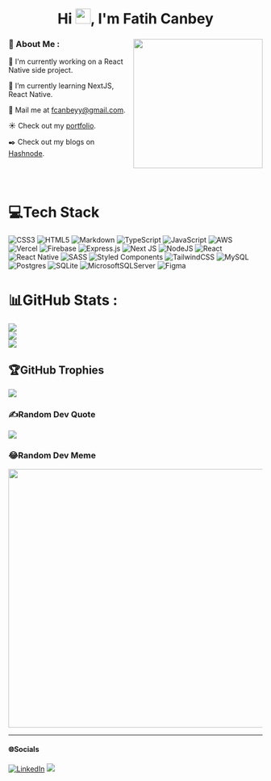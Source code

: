 <h1 align="center">Hi <img src="https://raw.githubusercontent.com/MartinHeinz/MartinHeinz/master/wave.gif" width="30" height="30" alt="wave">, I'm Fatih Canbey</h1>
<div align="left">
  
  <a href="https://app.daily.dev/get?r=Dyrean" target="_blank">
    <img
      width="256"
      align="right"
      src="https://api.daily.dev/devcards/623a756405b84e6fa5282a3f09229f6d.png?r=nwo"
    />
  </a>
  
### 💫 About Me :
<p>🔭 I'm currently working on a React Native side project.</p>
<p>🌱 I’m currently learning NextJS, React Native.</p>
<p>📧 Mail me at <a href="mailto:fcanbeyy@gmail.com" title="email">fcanbeyy@gmail.com</a>.</p>
<p>☀️ Check out my <a href="https:\\canbey.dev" target="_blank" rel="noopener" title="portfolio">portfolio</a>.</p>

<p>✒️ Check out my blogs on <a href="https:\\blog.canbey.dev" rel="noopener" target="_blank" title="blog">Hashnode</a>.</p>
 </div>
  


<br />
<br />

# 💻Tech Stack
![CSS3](https://img.shields.io/badge/css3-%231572B6.svg?style=for-the-badge&logo=css3&logoColor=white) ![HTML5](https://img.shields.io/badge/html5-%23E34F26.svg?style=for-the-badge&logo=html5&logoColor=white) ![Markdown](https://img.shields.io/badge/markdown-%23000000.svg?style=for-the-badge&logo=markdown&logoColor=white) ![TypeScript](https://img.shields.io/badge/typescript-%23007ACC.svg?style=for-the-badge&logo=typescript&logoColor=white) ![JavaScript](https://img.shields.io/badge/javascript-%23323330.svg?style=for-the-badge&logo=javascript&logoColor=%23F7DF1E) ![AWS](https://img.shields.io/badge/AWS-%23FF9900.svg?style=for-the-badge&logo=amazon-aws&logoColor=white) ![Vercel](https://img.shields.io/badge/vercel-%23000000.svg?style=for-the-badge&logo=vercel&logoColor=white) ![Firebase](https://img.shields.io/badge/firebase-%23039BE5.svg?style=for-the-badge&logo=firebase) ![Express.js](https://img.shields.io/badge/express.js-%23404d59.svg?style=for-the-badge&logo=express&logoColor=%2361DAFB) ![Next JS](https://img.shields.io/badge/Next-black?style=for-the-badge&logo=next.js&logoColor=white) ![NodeJS](https://img.shields.io/badge/node.js-6DA55F?style=for-the-badge&logo=node.js&logoColor=white) ![React](https://img.shields.io/badge/react-%2320232a.svg?style=for-the-badge&logo=react&logoColor=%2361DAFB) ![React Native](https://img.shields.io/badge/react_native-%2320232a.svg?style=for-the-badge&logo=react&logoColor=%2361DAFB) ![SASS](https://img.shields.io/badge/SASS-hotpink.svg?style=for-the-badge&logo=SASS&logoColor=white) ![Styled Components](https://img.shields.io/badge/styled--components-DB7093?style=for-the-badge&logo=styled-components&logoColor=white) ![TailwindCSS](https://img.shields.io/badge/tailwindcss-%2338B2AC.svg?style=for-the-badge&logo=tailwind-css&logoColor=white) ![MySQL](https://img.shields.io/badge/mysql-%2300f.svg?style=for-the-badge&logo=mysql&logoColor=white) ![Postgres](https://img.shields.io/badge/postgres-%23316192.svg?style=for-the-badge&logo=postgresql&logoColor=white) ![SQLite](https://img.shields.io/badge/sqlite-%2307405e.svg?style=for-the-badge&logo=sqlite&logoColor=white) ![MicrosoftSQLServer](https://img.shields.io/badge/Microsoft%20SQL%20Sever-CC2927?style=for-the-badge&logo=microsoft%20sql%20server&logoColor=white) 	![Figma](https://img.shields.io/badge/figma-%23F24E1E.svg?style=for-the-badge&logo=figma&logoColor=white)
# 📊GitHub Stats :
![](https://github-readme-stats.vercel.app/api?username=Dyrean&theme=dracula&hide_border=false&include_all_commits=false&count_private=true)<br/>
![](https://github-readme-streak-stats.herokuapp.com/?user=Dyrean&theme=dracula&hide_border=false)<br/>
![](https://github-readme-stats.vercel.app/api/top-langs/?username=Dyrean&theme=dracula&hide_border=false&include_all_commits=false&count_private=true&layout=compact)

## 🏆GitHub Trophies
![](https://github-profile-trophy.vercel.app/?username=Dyrean&theme=dracula&no-frame=false&no-bg=true&margin-w=4)

### ✍️Random Dev Quote
![](https://quotes-github-readme.vercel.app/api?type=horizontal&theme=dark)

### 😂Random Dev Meme
<img src="https://random-memer.herokuapp.com/" width="512px"/>

---
#### 🌐Socials
[![LinkedIn](https://img.shields.io/badge/LinkedIn-%230077B5.svg?logo=linkedin&logoColor=white)](https://linkedin.com/in/fatih-canbey) 
[![](https://visitcount.itsvg.in/api?id=Dyrean&icon=3&color=1)](https://visitcount.itsvg.in)



